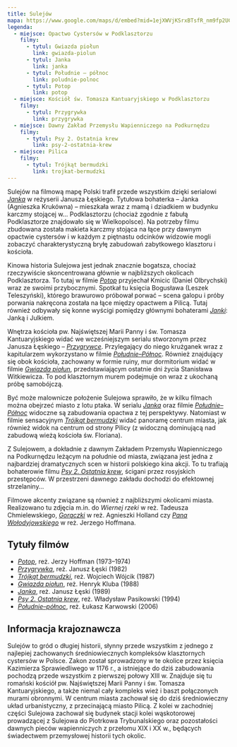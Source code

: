 ```yaml
---
title: Sulejów
mapa: https://www.google.com/maps/d/embed?mid=1ejXWVjKSrxBTsfR_nm9fp2UCViM
legenda:
  - miejsce: Opactwo Cystersów w Podklasztorzu
    filmy:
      - tytul: Gwiazda piołun
        link: gwiazda-piolun
      - tytul: Janka
        link: janka
      - tytul: Południe – północ
        link: poludnie-polnoc
      - tytul: Potop
        link: potop
  - miejsce: Kościół św. Tomasza Kantuaryjskiego w Podklasztorzu
    filmy:
      - tytul: Przygrywka
        link: przygrywka
  - miejsce: Dawny Zakład Przemysłu Wapienniczego na Podkurnędzu
    filmy:
      - tytul: Psy 2. Ostatnia krew
        link: psy-2-ostatnia-krew
  - miejsce: Pilica
    filmy:
      - tytul: Trójkąt bermudzki
        link: trojkat-bermudzki
---
```


Sulejów na filmową mapę Polski trafił przede wszystkim dzięki serialowi [*Janka*](/filmy/janka/) w reżyserii Janusza Łęskiego. Tytułowa bohaterka – Janka (Agnieszka Krukówna) – mieszkała wraz z mamą i dziadkiem w budynku karczmy stojącej w… Podklasztorzu (chociaż zgodnie z fabułą Podklasztorze znajdowało się w Wielkopolsce). Na potrzeby filmu zbudowana została makieta karczmy stojąca na łące przy dawnym opactwie cystersów i w każdym z piętnastu odcinków widzowie mogli zobaczyć charakterystyczną bryłę zabudowań zabytkowego klasztoru i kościoła. 

Kinowa historia Sulejowa jest jednak znacznie bogatsza, chociaż rzeczywiście skoncentrowana głównie w najbliższych okolicach Podklasztorza. To tutaj w filmie [*Potop*](/filmy/potop/) przyjechał Kmicic (Daniel Olbrychski) wraz ze swoimi przybocznymi. Spotkał tu księcia Bogusława (Leszek Teleszyński), którego brawurowo próbował porwać – scena galopu i próby porwania nakręcona została na łące między opactwem a Pilicą. Tutaj również odbywały się konne wyścigi pomiędzy głównymi bohaterami [*Janki*](/filmy/janka/): Janką i Julkiem. 

Wnętrza kościoła pw. Najświętszej Marii Panny i św. Tomasza Kantuaryjskiego widać we wcześniejszym serialu stworzonym przez Janusza Łęskiego – [*Przygrywce*](/filmy/przygrywka/). Przylegający do niego krużganek wraz z kapitularzem wykorzystano w filmie [*Południe–Północ*](/filmy/poludnie-polnoc/). Również znajdujący się obok kościoła, zachowany w formie ruiny, mur dormitorium widać w filmie [*Gwiazda piołun*](/filmy/gwiazda-piolun/), przedstawiającym ostatnie dni życia Stanisława Witkiewicza. To pod klasztornym murem podejmuje on wraz z ukochaną próbę samobójczą. 

Być może malownicze położenie Sulejowa sprawiło, że w kilku filmach można obejrzeć miasto z lotu ptaka. W serialu [*Janka*](/filmy/janka/) oraz filmie [*Południe–Północ*](/filmy/poludnie-polnoc/) widoczne są zabudowania opactwa z tej perspektywy. Natomiast w filmie sensacyjnym [*Trójkąt bermudzki*](/filmy/trojkat-bermudzki/) widać panoramę centrum miasta, jak również widok na centrum od strony Pilicy (z widoczną dominującą nad zabudową wieżą kościoła św. Floriana). 

Z Sulejowem, a dokładnie z dawnym Zakładem Przemysłu Wapienniczego na Podkurnędzu leżącym na południe od miasta, związana jest jedna z najbardziej dramatycznych scen w historii polskiego kina akcji. To tu trafiają bohaterowie filmu [*Psy 2. Ostatnia krew*](/filmy/psy-2-ostatnia-krew/), ścigani przez rosyjskich przestępców. W przestrzeni dawnego zakładu dochodzi do efektownej strzelaniny… 

Filmowe akcenty związane są również z najbliższymi okolicami miasta. Realizowano tu zdjęcia m.in. do *Wiernej rzeki* w reż. Tadeusza Chmielewskiego, [*Gorączki*](/filmy/goraczka) w reż. Agnieszki Holland czy [*Pana Wołodyjowskiego*](/filmy/pan-wolodyjowski/) w reż. Jerzego Hoffmana.

## Tytuły filmów

- [*Potop*](/filmy/potop/), reż. Jerzy Hoffman (1973–1974)
- [*Przygrywka*](/filmy/przygrywka/), reż. Janusz Łęski (1982)
- [*Trójkąt bermudzki*](/filmy/trojkat-bermudzki/), reż. Wojciech Wójcik (1987)
- [*Gwiazda piołun*](/filmy/gwiazda-piolun/), reż. Henryk Kluba (1988)
- [*Janka*](/filmy/janka/), reż. Janusz Łęski (1989)
- [*Psy 2. Ostatnia krew*](/filmy/psy-2-ostatnia-krew/), reż. Władysław Pasikowski (1994)
- [*Południe–północ*](/filmy/poludnie-polnoc/), reż. Łukasz Karwowski (2006)

## Informacja krajoznawcza

Sulejów to gród o długiej historii, słynny przede wszystkim z jednego z najlepiej zachowanych średniowiecznych kompleksów klasztornych cystersów w Polsce. Zakon został sprowadzony w te okolice przez księcia Kazimierza Sprawiedliwego w 1176 r., a istniejące do dziś zabudowania pochodzą przede wszystkim z pierwszej połowy XIII w. Znajduje się tu romański kościół pw. Najświętszej Marii Panny i św. Tomasza Kantuaryjskiego, a także niemal cały kompleks wież i baszt połączonych murami obronnymi. W centrum miasta zachował się do dziś średniowieczny układ urbanistyczny, z przecinającą miasto Pilicą. Z kolei w zachodniej części Sulejowa zachował się budynek stacji kolei wąskotorowej prowadzącej z Sulejowa do Piotrkowa Trybunalskiego oraz pozostałości dawnych pieców wapienniczych z przełomu XIX i XX w., będących świadectwem przemysłowej historii tych okolic.